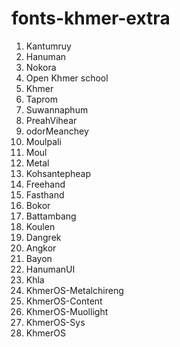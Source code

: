 # fonts-khmer-extra


1. Kantumruy
2. Hanuman
3. Nokora
4. Open Khmer school
5. Khmer
6. Taprom
7. Suwannaphum
8. PreahVihear
9. odorMeanchey
10. Moulpali
11. Moul
12. Metal
13. Kohsantepheap
14. Freehand
15. Fasthand
16. Bokor
17. Battambang
18. Koulen
19. Dangrek
20. Angkor
21. Bayon
22. HanumanUI
23. Khla
24. KhmerOS-Metalchireng
25. KhmerOS-Content
26. KhmerOS-Muollight
27. KhmerOS-Sys
28. KhmerOS

